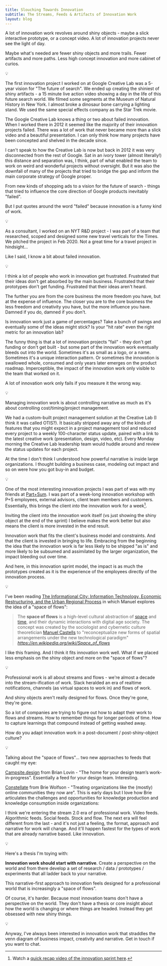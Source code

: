 ```yaml
---
title: Slouching Towards Innovation
subtitle: The Streams, Feeds & Artifacts of Innovation Work
layout: blog
---
```


A lot of innovation work revolves around shiny objects - maybe a slick interactive prototype, or a concept video. A lot of innovation projects never see the light of day.

Maybe what's needed are fewer shiny objects and more trails. Fewer artifacts and more paths. Less high concept innovation and more cabinet of curios.

💡

The first innovation project I worked on at Google Creative Lab was a 5-year vision for "The future of search". We ended up creating the shiniest of shiny artifacts - a 15 minute live action video showing a day in the life of this future search world. We filmed some segments at the Museum of Natural History in New York. I almost broke a dinosaur bone carrying a lighting stand. We used the same special effects company as the Star Trek movie.

The Google Creative Lab knows a thing or two about failed innovation. When I worked there in 2012 it seemed like the majority of their innovation projects failed. There was a lot of work that never became more than a slick video and a beautiful presentation. I can only think how many projects have been concepted and shelved in the decade since.

I can't speak to how the Creative Lab is now but back in 2012 it was very disconnected from the rest of Google. Sat in an ivory tower (almost literally!) this distance and separation was, I think, part of what enabled the team to work on weird and wonderful projects without oversight. But it was also the downfall of many of the projects that tried to bridge the gap and inform the main corporate strategy of Google proper.

From new kinds of shopping ads to a vision for the future of search - things that tried to influence the core direction of Google products inevitably "failed".

But I put quotes around the word "failed" because innovation is a funny kind of work.

💡

As a consultant, I worked on an NYT R&D project - I was part of a team that researched, scoped and designed some new travel verticals for the Times. We pitched the project in Feb 2020. Not a great time for a travel project in hindsight...

Like I said, I know a bit about failed innovation.

💡

I think a lot of people who work in innovation get frustrated. Frustrated that their ideas don't get absorbed by the main business. Frustrated that their prototypes don't get funding. Frustrated that their ideas aren't heard.

The further you are from the core business the more freedom you have, but at the expense of influence. The closer you are to the core business the less freedom and creativity you have, but the more influence you have. Damned if you do, damned if you don't.

Is innovation work just a game of percentages? Take a bunch of swings and eventually some of the ideas might stick? Is your "hit rate" even the right metric for an innovation lab?

The funny thing is that a lot of innovation projects "fail" - they don't get funding or don't get built - but some part of the innovation work eventually bleeds out into the world. Sometimes it's as small as a logo, or a name. Sometimes it's a unique interaction pattern. Or sometimes the innovation is swallowed whole, consumed and only years later emerges on the product roadmap. Imperceptible, the impact of the innovation work only visible to the team that worked on it.

A lot of innovation work only fails if you measure it the wrong way.

💡

Managing innovation work is about controlling narrative as much as it's about controlling cost/timing/project management.

We had a custom-built project management solution at the Creative Lab (I think it was called OTIS?). It basically stripped away any of the kinds of features that you might expect in a project management tool and reduced every project to a weekly 100-character status update, paired with a link to the latest creative work (presentation, design, video, etc). Every Monday morning the Creative Lab leadership team would huddle around and review the status updates for each project.

At the time I don't think I understood how powerful narrative is inside large organizations. I thought building a business case, modeling out impact and so on were how you got buy-in and budget.

💡

One of the most interesting innovation projects I was part of was with my friends at [Part+Sum](https://www.partandsum.com/). I was part of a week-long innovation workshop with P+S employees, external advisors, client team members and customers. Essentially, this brings the client *into* the innovation work for a week[^partandsum].

[^partandsum]: Watch a [quick recap video of the innovation sprint  here](https://www.youtube.com/watch?v=NszPjjQxLBQ).

Inviting the client into the innovation work itself (vs just showing the shiny object at the end of the sprint) I believe makes the work better but also means the client is more invested in the end result.

Innovation work that fits the client's business model and constraints. And that the client is invested in bringing to life. Embracing from the beginning the idea that the innovation work is far less likely to be shipped "as is" and more likely to be subsumed and assimilated by the larger organization, the impact bleeding out over time.

And here, in this innovation sprint model, the impact is as much the prototypes created as it is the experience of the employees directly of the innovation process.

💡

I've been reading [The Informational City: Information Technology, Economic Restructuring, and the Urban Regional Process](https://www.amazon.com/Informational-City-Economic-Restructuring-Development/dp/0631179372) in which Manuel explores the idea of a "space of flows":

<blockquote class="quoteback" darkmode="" data-title="Space%20of%20flows%20-%20Wikipedia" data-author="" cite="https://en.wikipedia.org/wiki/Space_of_flows">
The <b>space of flows</b> is a high-level cultural abstraction of <a href="https://en.wikipedia.org/wiki/Space" title="Space" target="_blank" rel="noopener">space</a> and <a href="https://en.wikipedia.org/wiki/Time" title="Time" target="_blank" rel="noopener">time</a>, and their dynamic interactions with digital age society. The concept was created by the sociologist and cybernetic culture theoretician <a href="https://en.wikipedia.org/wiki/Manuel_Castells" title="Manuel Castells" target="_blank" rel="noopener">Manuel Castells</a> to "reconceptualize new forms of spatial arrangements under the new technological paradigm"
<footer> <cite><a href="https://en.wikipedia.org/wiki/Space_of_flows">https://en.wikipedia.org/wiki/Space_of_flows</a></cite></footer>
</blockquote>
<script note="" src="https://cdn.jsdelivr.net/gh/Blogger-Peer-Review/quotebacks@1/quoteback.js"></script>

I like this framing. And I think it fits innovation work well. What if we placed less emphasis on the shiny object and more on the "space of flows"? 

💡

Professional work is all about streams and flows - we're almost a decade into the stream-ification of work. Slack heralded an era of realtime notifications, channels (as virtual spaces to work in) and flows of work.

And shiny objects aren't really designed for flows. Once they're gone, they're gone.

So a lot of companies are trying to figure out how to adapt their work to flows and streams. How to remember things for longer periods of time. How to capture learnings that compound instead of getting washed away.

How do you adapt innovation work in a post-document / post-shiny-object culture?

💡

Talking about the "space of flows"... two new approaches to feeds that caught my eye:

[Campsite.design](https://www.campsite.design/) from Brian Lovin - "The home for your design team’s work-in-progress". Essentially a feed for your design team. Interesting.

[Constellate](https://www.constellate.team/) from Brie Wolfson - "Treating organizations like the (mostly) online communities they now are". This is early days but I love how Brie articulates the challenges and opportunities for knowledge production and knowledge consumption inside organizations:

I think we're entering the stream 2.0 era of professional work. Video feeds. Algorithmic feeds. Social feeds. Stock and flow. The next era will feel different from the last - and it's not just a feeling, the format, approach and narrative for work will change. And it'll happen fastest for the types of work that are already narrative based. Like innovation.

💡

Here's a thesis I'm toying with:

**Innovation work should start with narrative**. Create a perspective on the world and from there develop a set of research / data / prototypes / experiments that all ladder back to your narrative.

This narrative-first approach to innovation feels designed for a professional world that is increasingly a "space of flows".

Of course, it's harder. Because most innovation teams don't have a perspective on the world. They don't have a thesis or core insight about how the world is changing or where things are headed. Instead they get obsessed with new shiny things.

💡

Anyway, I've always been interested in innovation work that straddles the venn diagram of business impact, creativity and narrative. Get in touch if you want to chat.